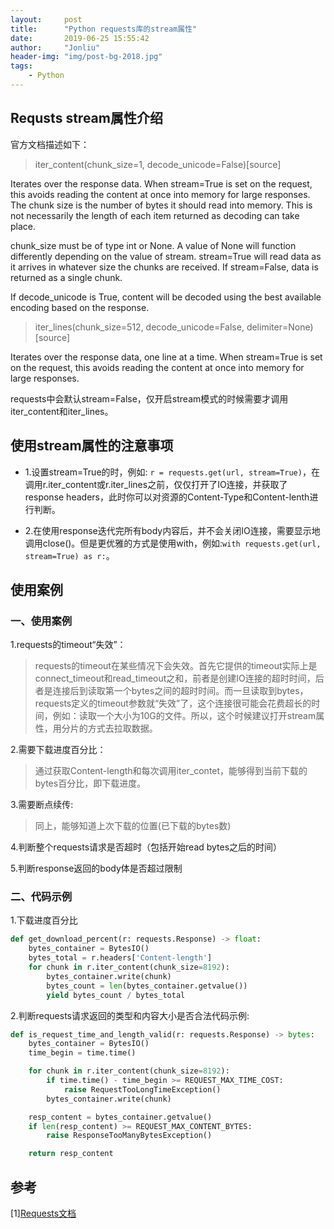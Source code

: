 ```yaml
---
layout:     post
title:      "Python requests库的stream属性"
date:       2019-06-25 15:55:42
author:     "Jonliu"
header-img: "img/post-bg-2018.jpg"
tags:
    - Python
---
```


## Requsts stream属性介绍
官方文档描述如下：
>iter_content(chunk_size=1, decode_unicode=False)[source]

Iterates over the response data. When stream=True is set on the request, this avoids reading the content at once into memory for large responses. The chunk size is the number of bytes it should read into memory. This is not necessarily the length of each item returned as decoding can take place.

chunk_size must be of type int or None. A value of None will function differently depending on the value of stream. stream=True will read data as it arrives in whatever size the chunks are received. If stream=False, data is returned as a single chunk.

If decode_unicode is True, content will be decoded using the best available encoding based on the response.

> iter_lines(chunk_size=512, decode_unicode=False, delimiter=None)[source]

Iterates over the response data, one line at a time. When stream=True is set on the request, this avoids reading the content at once into memory for large responses.

requests中会默认stream=False，仅开启stream模式的时候需要才调用iter_content和iter_lines。

## 使用stream属性的注意事项

- 1.设置stream=True的时，例如: `r = requests.get(url, stream=True)`，在调用r.iter_content或r.iter_lines之前，仅仅打开了IO连接，并获取了response headers，此时你可以对资源的Content-Type和Content-lenth进行判断。

- 2.在使用response迭代完所有body内容后，并不会关闭IO连接，需要显示地调用close()。但是更优雅的方式是使用with，例如:`with requests.get(url, stream=True) as r:`。

## 使用案例

### 一、使用案例

1.requests的timeout“失效”：
> requests的timeout在某些情况下会失效。首先它提供的timeout实际上是connect_timeout和read_timeout之和，前者是创建IO连接的超时时间，后者是连接后到读取第一个bytes之间的超时时间。而一旦读取到bytes，requests定义的timeout参数就“失效”了，这个连接很可能会花费超长的时间，例如：读取一个大小为10G的文件。所以，这个时候建议打开stream属性，用分片的方式去拉取数据。

2.需要下载进度百分比：
> 通过获取Content-length和每次调用iter_contet，能够得到当前下载的bytes百分比，即下载进度。

3.需要断点续传:
> 同上，能够知道上次下载的位置(已下载的bytes数)

4.判断整个requests请求是否超时（包括开始read bytes之后的时间）

5.判断response返回的body体是否超过限制

### 二、代码示例

1.下载进度百分比

```python
def get_download_percent(r: requests.Response) -> float:
    bytes_container = BytesIO()
    bytes_total = r.headers['Content-length']
    for chunk in r.iter_content(chunk_size=8192):
        bytes_container.write(chunk)
        bytes_count = len(bytes_container.getvalue())
        yield bytes_count / bytes_total
```

2.判断requests请求返回的类型和内容大小是否合法代码示例:

```python
def is_request_time_and_length_valid(r: requests.Response) -> bytes:
    bytes_container = BytesIO()
    time_begin = time.time()

    for chunk in r.iter_content(chunk_size=8192):
        if time.time() - time_begin >= REQUEST_MAX_TIME_COST:
            raise RequestTooLongTimeException()
        bytes_container.write(chunk)

    resp_content = bytes_container.getvalue()
    if len(resp_content) >= REQUEST_MAX_CONTENT_BYTES:
        raise ResponseTooManyBytesException()

    return resp_content
```

## 参考

[1][Requests文档](https://2.python-requests.org/en/master/user/advanced/)